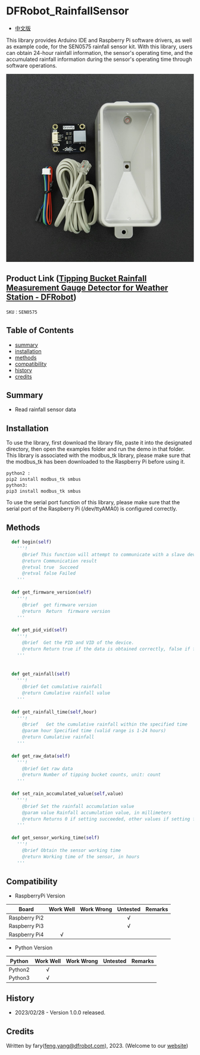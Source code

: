 DFRobot_RainfallSensor
===========================

- [中文版](./README_CN.md)

This library provides Arduino IDE and Raspberry Pi software drivers, as well as example code, for the SEN0575 rainfall sensor kit. With this library, users can obtain 24-hour rainfall information, the sensor's operating time, and the accumulated rainfall information during the sensor's operating time through software operations.

![产品效果图](../resources/images/SEN0575.png)

## Product Link ([Tipping Bucket Rainfall Measurement Gauge Detector for Weather Station - DFRobot](https://www.dfrobot.com/product-2689.html))

    SKU：SEN0575

## Table of Contents

  * [summary](#summary)
  * [installation](#installation)
  * [methods](#methods)
  * [compatibility](#compatibility)
  * [history](#history)
  * [credits](#credits)

## Summary
* Read rainfall sensor data

## Installation

To use the library, first download the library file, paste it into the designated directory, then open the examples folder and run the demo in that folder. This library is associated with the modbus_tk library, please make sure that the modbus_tk has been downloaded to the Raspberry Pi before using it.
```shell
python2 : 
pip2 install modbus_tk smbus
python3:
pip3 install modbus_tk smbus
```
To use the serial port function of this library, please make sure that the serial port of the Raspberry Pi (/dev/ttyAMA0) is configured correctly.
## Methods

```python
  def begin(self)
    '''!
      @brief This function will attempt to communicate with a slave device and determine if the communication is successful based on the return value.
      @return Communication result
      @retval true  Succeed
      @retval false Failed
    '''

  def get_firmware_version(self)
    '''!
      @brief  get firmware version
      @return  Return  firmware version
    '''

  def get_pid_vid(self)
    '''!
      @brief  Get the PID and VID of the device.
      @return Return true if the data is obtained correctly, false if failed or incorrect data.
    '''


  def get_rainfall(self)
    '''!
      @brief Get cumulative rainfall
      @return Cumulative rainfall value
    '''

  def get_rainfall_time(self,hour)
    '''!
      @brief   Get the cumulative rainfall within the specified time
      @param hour Specified time (valid range is 1-24 hours)
      @return Cumulative rainfall
    '''

  def get_raw_data(self)
    '''!
      @brief Get raw data
      @return Number of tipping bucket counts, unit: count
    '''

  def set_rain_accumulated_value(self,value)
    '''!
      @brief Set the rainfall accumulation value
      @param value Rainfall accumulation value, in millimeters
      @return Returns 0 if setting succeeded, other values if setting failed
    '''

  def get_sensor_working_time(self)
    '''!
      @brief Obtain the sensor working time
      @return Working time of the sensor, in hours
    '''
```

## Compatibility

* RaspberryPi Version

| Board        | Work Well | Work Wrong | Untested | Remarks |
| ------------ | :-------: | :--------: | :------: | ------- |
| Raspberry Pi2 |           |            |    √     |         |
| Raspberry Pi3 |           |            |    √     |         |
| Raspberry Pi4 |       √   |            |          |         |

* Python Version

| Python  | Work Well | Work Wrong | Untested | Remarks |
| ------- | :-------: | :--------: | :------: | ------- |
| Python2 |     √     |            |          |         |
| Python3 |     √     |            |          |         |

## History

- 2023/02/28 - Version 1.0.0 released.

## Credits

Written by fary(feng.yang@dfrobot.com), 2023. (Welcome to our [website](https://www.dfrobot.com/))
